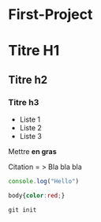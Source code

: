 # First-Project

# Titre H1
## Titre h2
### Titre h3

* Liste 1
* Liste 2
* Liste 3

Mettre **en gras**

Citation =   > Bla bla bla

```javascript
console.log("Hello")
```

```css
body{color:red;}
```

```
git init
```
